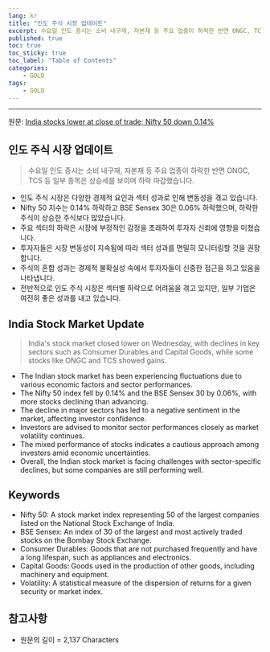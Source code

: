 ```yaml
---
lang: kr
title: "인도 주식 시장 업데이트"
excerpt: 수요일 인도 증시는 소비 내구재, 자본재 등 주요 업종이 하락한 반면 ONGC, TCS 등 일부 종목은 상승세를 보이며 하락 마감했습니다.
published: true
toc: true
toc_sticky: true
toc_label: "Table of Contents"
categories:
    - GOLD
tags:
    - GOLD
---
```


---

  원문: [India stocks lower at close of trade; Nifty 50 down 0.14%](https://www.investing.com/news/stock-market-news/india-stocks-lower-at-close-of-trade-nifty-50-down-014-3802213)

## 인도 주식 시장 업데이트

> 수요일 인도 증시는 소비 내구재, 자본재 등 주요 업종이 하락한 반면 ONGC, TCS 등 일부 종목은 상승세를 보이며 하락 마감했습니다.


- 인도 주식 시장은 다양한 경제적 요인과 섹터 성과로 인해 변동성을 겪고 있습니다.
- Nifty 50 지수는 0.14% 하락하고 BSE Sensex 30은 0.06% 하락했으며, 하락한 주식이 상승한 주식보다 많았습니다.
- 주요 섹터의 하락은 시장에 부정적인 감정을 초래하여 투자자 신뢰에 영향을 미쳤습니다.
- 투자자들은 시장 변동성이 지속됨에 따라 섹터 성과를 면밀히 모니터링할 것을 권장합니다.
- 주식의 혼합 성과는 경제적 불확실성 속에서 투자자들이 신중한 접근을 하고 있음을 나타냅니다.
- 전반적으로 인도 주식 시장은 섹터별 하락으로 어려움을 겪고 있지만, 일부 기업은 여전히 좋은 성과를 내고 있습니다.

## India Stock Market Update

> India's stock market closed lower on Wednesday, with declines in key sectors such as Consumer Durables and Capital Goods, while some stocks like ONGC and TCS showed gains.


- The Indian stock market has been experiencing fluctuations due to various economic factors and sector performances.
- The Nifty 50 index fell by 0.14% and the BSE Sensex 30 by 0.06%, with more stocks declining than advancing.
- The decline in major sectors has led to a negative sentiment in the market, affecting investor confidence.
- Investors are advised to monitor sector performances closely as market volatility continues.
- The mixed performance of stocks indicates a cautious approach among investors amid economic uncertainties.
- Overall, the Indian stock market is facing challenges with sector-specific declines, but some companies are still performing well.

## Keywords

- Nifty 50: A stock market index representing 50 of the largest companies listed on the National Stock Exchange of India.
- BSE Sensex: An index of 30 of the largest and most actively traded stocks on the Bombay Stock Exchange.
- Consumer Durables: Goods that are not purchased frequently and have a long lifespan, such as appliances and electronics.
- Capital Goods: Goods used in the production of other goods, including machinery and equipment.
- Volatility: A statistical measure of the dispersion of returns for a given security or market index.

## 참고사항

- 원문의 길이 = 2,137 Characters


